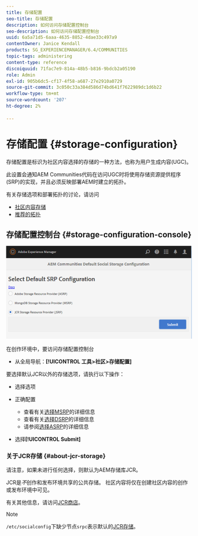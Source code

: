 ```yaml
---
title: 存储配置
seo-title: 存储配置
description: 如何访问存储配置控制台
seo-description: 如何访问存储配置控制台
uuid: 6a5a71d5-6aaa-4635-8852-4dae33c497a9
contentOwner: Janice Kendall
products: SG_EXPERIENCEMANAGER/6.4/COMMUNITIES
topic-tags: administering
content-type: reference
discoiquuid: 71fac7e9-814a-48b5-b816-9bdcb2a05190
role: Admin
exl-id: 905b6dc5-cf17-4f58-a687-27e2910a0729
source-git-commit: 3c050c33a384d586d74bd641f7622989dc1d6b22
workflow-type: tm+mt
source-wordcount: '207'
ht-degree: 2%

---
```


# 存储配置 {#storage-configuration}

存储配置是标识为社区内容选择的存储的一种方法，也称为用户生成内容(UGC)。

此设置会通知AEM Communities代码在访问UGC时将使用存储资源提供程序(SRP)的实现，并且必须反映部署AEM时建立的拓扑。

有关存储选项和部署拓扑的讨论，请访问

* [社区内容存储](working-with-srp.md)
* [推荐的拓扑](topologies.md)

## 存储配置控制台 {#storage-configuration-console}

![chlimage_1-188](assets/chlimage_1-188.png)

在创作环境中，要访问存储配置控制台

* 从全局导航：**[!UICONTROL 工具>社区>存储配置]**

要选择默认JCR以外的存储选项，请执行以下操作：

* 选择选项
* 正确配置

   * 查看有关[选择MSRP](msrp.md#select-msrp)的详细信息
   * 查看有关[选择DSRP](dsrp.md#select-dsrp)的详细信息
   * 请参阅[选择ASRP](asrp.md#select-asrp)的详细信息

* 选择&#x200B;**[!UICONTROL Submit]**

### 关于JCR存储 {#about-jcr-storage}

请注意，如果未进行任何选择，则默认为AEM存储库JCR。

JCR是&#x200B;*不*&#x200B;创作和发布环境共享的公共存储。 社区内容将仅在创建社区内容的创作或发布环境中可见。

有关其他信息，请访问[JCR商店](jsrp.md)。

>[!NOTE]
>
>`/etc/socialconfig`下缺少节点`srpc`表示默认的[JCR存储](jsrp.md)。

